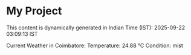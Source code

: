 # My Project

This content is dynamically generated in Indian Time (IST): 2025-09-22 03:09:13 IST


Current Weather in Coimbatore:
Temperature: 24.88 °C
Condition: mist
